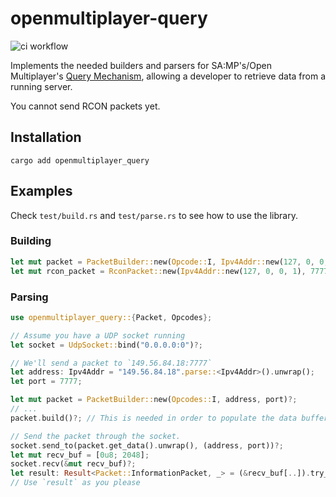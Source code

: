 # openmultiplayer-query

![ci workflow](https://github.com/carlos-menezes/openmultiplayer-query/actions/workflows/ci.yml/badge.svg)

Implements the needed builders and parsers for SA:MP's/Open Multiplayer's [Query Mechanism](https://sampwiki.blast.hk/wiki/Query_Mechanism), allowing a developer to retrieve data from a running server.

You cannot send RCON packets yet.

## Installation

`cargo add openmultiplayer_query`

## Examples

Check `test/build.rs` and `test/parse.rs` to see how to use the library.

### Building

```rs
let mut packet = PacketBuilder::new(Opcode::I, Ipv4Addr::new(127, 0, 0, 1), 7777)?;
let mut rcon_packet = RconPacket::new(Ipv4Addr::new(127, 0, 0, 1), 7777, "changeme", "varlist")?;
```

### Parsing

```rs
use openmultiplayer_query::{Packet, Opcodes};

// Assume you have a UDP socket running
let socket = UdpSocket::bind("0.0.0.0:0")?;

// We'll send a packet to `149.56.84.18:7777`
let address: Ipv4Addr = "149.56.84.18".parse::<Ipv4Addr>().unwrap();
let port = 7777;

let mut packet = PacketBuilder::new(Opcodes::I, address, port)?;
// ...
packet.build()?; // This is needed in order to populate the data buffer with query data.

// Send the packet through the socket.
socket.send_to(packet.get_data().unwrap(), (address, port))?;
let mut recv_buf = [0u8; 2048];
socket.recv(&mut recv_buf)?;
let result: Result<Packet::InformationPacket, _> = (&recv_buf[..]).try_into();
// Use `result` as you please
```
